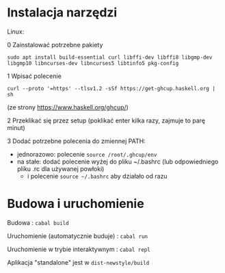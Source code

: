 # Instalacja narzędzi

Linux: 

0 Zainstalować potrzebne pakiety

`sudo apt install build-essential curl libffi-dev libffi8 libgmp-dev libgmp10 libncurses-dev libncurses5 libtinfo5 pkg-config`

1 Wpisać polecenie 
```
curl --proto '=https' --tlsv1.2 -sSf https://get-ghcup.haskell.org | sh
```
(ze strony https://www.haskell.org/ghcup/)

2 Przeklikać się przez setup (poklikać enter kilka razy, zajmuje to parę minut)

3 Dodać potrzebne polecenia do zmiennej PATH:
- jednorazowo: polecenie `source /root/.ghcup/env`
- na stałe: dodać polecenie wyżej do pliku ~/.bashrc (lub odpowiedniego pliku .rc dla używanej powłoki)
    - i polecenie `source ~/.bashrc` aby działało od razu

# Budowa i uruchomienie

Budowa : `cabal build`

Uruchomienie (automatycznie buduje) : `cabal run`

Uruchomienie w trybie interaktywnym : `cabal repl`

Aplikacja "standalone" jest w `dist-newstyle/build`








